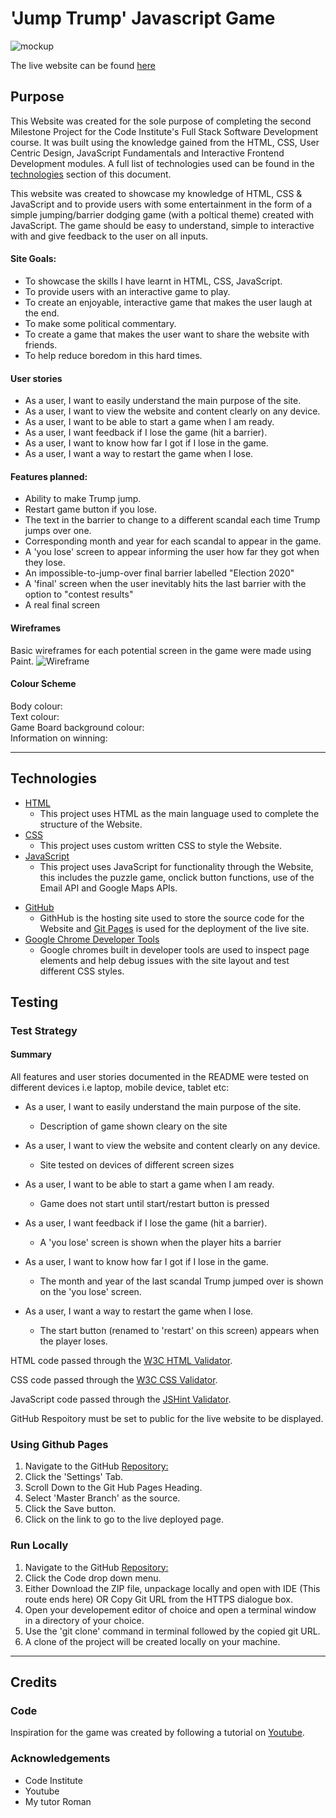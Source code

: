 # 'Jump Trump' Javascript Game
![mockup](images/mock-up.png)

The live website can be found [here]()

## Purpose

This Website was created for the sole purpose of completing the second Milestone Project for the Code Institute's Full Stack Software Development course. It was built using the knowledge gained from the HTML, CSS, User Centric Design, JavaScript Fundamentals and Interactive Frontend Development modules. A full list of technologies used can be found in the [technologies](#Technologies-Used) section of this document.

This website was created to showcase my knowledge of HTML, CSS & JavaScript and to provide users with some entertainment in the form of a simple jumping/barrier dodging game (with a poltical theme) created with JavaScript. The game should be easy to understand, simple to interactive with and give feedback to the user on all inputs.

#### Site Goals:
* To showcase the skills I have learnt in HTML, CSS, JavaScript.
* To provide users with an interactive game to play.
* To create an enjoyable, interactive game that makes the user laugh at the end.
* To make some political commentary.
* To create a game that makes the user want to share the website with friends.
* To help reduce boredom in this hard times.

#### User stories
* As a user, I want to easily understand the main purpose of the site.
* As a user, I want to view the website and content clearly on any device.
* As a user, I want to be able to start a game when I am ready.
* As a user, I want feedback if I lose the game (hit a barrier).
* As a user, I want to know how far I got if I lose in the game.
* As a user, I want a way to restart the game when I lose.


#### Features planned:
* Ability to make Trump jump.
* Restart game button if you lose.
* The text in the barrier to change to a different scandal each time Trump jumps over one.
* Corresponding month and year for each scandal to appear in the game.
* A 'you lose' screen to appear informing the user how far they got when they lose.
* An impossible-to-jump-over final barrier labelled "Election 2020"
* A 'final' screen when the user inevitably hits the last barrier with the option to "contest results"
* A real final screen


#### Wireframes
Basic wireframes for each potential screen in the game were made using Paint.
![Wireframe](images/wireframe.jpg)


#### Colour Scheme
Body colour:  
Text colour:  
Game Board background colour:  
Information on winning: 

****
## Technologies
* [HTML](https://en.wikipedia.org/wiki/HTML)
	* This project uses HTML as the main language used to complete the structure of the Website.
* [CSS](https://en.wikipedia.org/wiki/CSS)
	* This project uses custom written CSS to style the Website.
* [JavaScript](https://en.wikipedia.org/wiki/JavaScript)
	* This project uses JavaScript for functionality through the Website, this includes the puzzle game, onclick button functions, use of the Email API and Google Maps APIs.
<!-- * [jQuery](https://jquery.com/)
    * jQuery was used throughout the hangman.js file to minipulate css and html properties.
* [Bootstrap](https://getbootstrap.com/)
	* The Bootstrap framework is used throughout this website for layouts and styling. 
* [Google Fonts](https://fonts.google.com/)
	* Google fonts are used throughout the project to import the *Playfair Display SC* and *Rokkitt* fonts.
* [Visual Studio Code](https://code.visualstudio.com/)
	* VS Code is the Integrated Development Environment used to develop the Website. -->
* [GitHub](https://github.com/)
	* GithHub is the hosting site used to store the source code for the Website and [Git Pages](https://pages.github.com/) is used for the deployment of the live site.
* [Google Chrome Developer Tools](https://developers.google.com/web/tools/chrome-devtools)
	* Google chromes built in developer tools are used to inspect page elements and help debug issues with the site layout and test different CSS styles.


## Testing

### Test Strategy
#### **Summary**

All features and user stories documented in the README were tested on different devices i.e laptop, mobile device, tablet etc:

* As a user, I want to easily understand the main purpose of the site.
    * Description of game shown cleary on the site

* As a user, I want to view the website and content clearly on any device.
    * Site tested on devices of different screen sizes

* As a user, I want to be able to start a game when I am ready.
    * Game does not start until start/restart button is pressed

* As a user, I want feedback if I lose the game (hit a barrier).
    * A 'you lose' screen is shown when the player hits a barrier

* As a user, I want to know how far I got if I lose in the game.
    * The month and year of the last scandal Trump jumped over is shown on the 'you lose' screen.

* As a user, I want a way to restart the game when I lose.
    * The start button (renamed to 'restart' on this screen) appears when the player loses.

HTML code passed through the [W3C HTML Validator](https://validator.w3.org/).

CSS code passed through the [W3C CSS Validator](https://jigsaw.w3.org/css-validator/).

JavaScript code passed through the [JSHint Validator](https://jshint.com/).


GitHub Respoitory must be set to public for the live website to be displayed.


### Using Github Pages
1. Navigate to the GitHub [Repository:](https://github.com/Souptar/TrumpJump2)
1. Click the 'Settings' Tab.
1. Scroll Down to the Git Hub Pages Heading.
1. Select 'Master Branch' as the source.
1. Click the Save button.
1. Click on the link to go to the live deployed page.

### Run Locally
1. Navigate to the GitHub [Repository:](https://github.com/Souptar/TrumpJump2)
1. Click the Code drop down menu.
1. Either Download the ZIP file, unpackage locally and open with IDE (This route ends here) OR Copy Git URL from the HTTPS dialogue box.
1. Open your developement editor of choice and open a terminal window in a directory of your choice.
1. Use the 'git clone' command in terminal followed by the copied git URL.
1. A clone of the project will be created locally on your machine.

****
## Credits

### Code
Inspiration for the  game was created by following a tutorial on [Youtube](https://www.youtube.com/watch?v=bG2BmmYr9NQ&t=1s).

### Acknowledgements
* Code Institute
* Youtube
* My tutor Roman